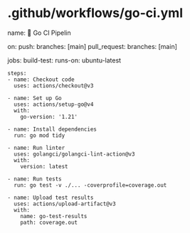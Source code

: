 # .github/workflows/go-ci.yml
name: 🧪 Go CI Pipelin

on:
  push:
    branches: [main]
  pull_request:
    branches: [main]

jobs:
  build-test:
    runs-on: ubuntu-latest

    steps:
    - name: Checkout code
      uses: actions/checkout@v3

    - name: Set up Go
      uses: actions/setup-go@v4
      with:
        go-version: '1.21'

    - name: Install dependencies
      run: go mod tidy

    - name: Run linter
      uses: golangci/golangci-lint-action@v3
      with:
        version: latest

    - name: Run tests
      run: go test -v ./... -coverprofile=coverage.out

    - name: Upload test results
      uses: actions/upload-artifact@v3
      with:
        name: go-test-results
        path: coverage.out

